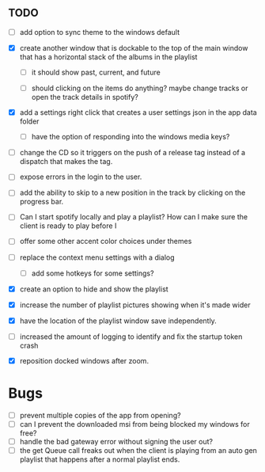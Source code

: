 
## TODO

- [ ] add option to sync theme to the windows default

- [x] create another window that is dockable to the top of the main window that has a horizontal stack of the albums in the playlist
    - [ ] it should show past, current, and future
    - [ ] should clicking on the items do anything? maybe change tracks or open the track details in spotify?


- [x] add a settings right click that creates a user settings json in the app data folder
  - [ ] have the option of responding into the windows media keys?
  

- [ ] change the CD so it triggers on the push of a release tag instead of a dispatch that makes the tag.

- [ ] expose errors in the login to the user.

- [ ] add the ability to skip to a new position in the track by clicking on the progress bar.

- [ ] Can I start spotify locally and play a playlist? How can I make sure the client is ready to play before I 

- [ ] offer some other accent color choices under themes
- [ ] replace the context menu settings with a dialog
  - [ ] add some hotkeys for some settings?

- [x] create an option to hide and show the playlist
- [x] increase the number of playlist pictures showing when it's made wider
- [x] have the location of the playlist window save independently.
- [ ] increased the amount of logging to identify and fix the startup token crash
- [x] reposition docked windows after zoom.

# Bugs
- [ ] prevent multiple copies of the app from opening?
- [ ] can I prevent the downloaded msi from being blocked my windows for free?
- [ ] handle the bad gateway error without signing the user out?
- [ ] the get Queue call freaks out when the client is playing from an auto gen playlist that happens after a normal playlist ends.